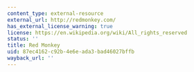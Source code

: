 ```yaml
---
content_type: external-resource
external_url: http://redmonkey.com/
has_external_license_warning: true
license: https://en.wikipedia.org/wiki/All_rights_reserved
status: ''
title: Red Monkey
uid: 87ec4162-c92b-4e6e-ada3-bad46027bffb
wayback_url: ''
---
```

